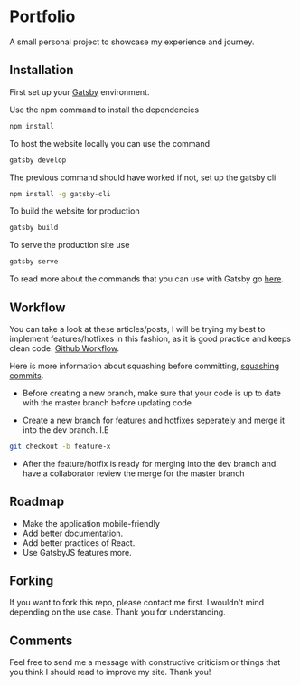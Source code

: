 # Portfolio

A small personal project to showcase my experience and journey.

## Installation

First set up your [Gatsby](https://www.gatsbyjs.org/tutorial/) environment.

Use the npm command to install the dependencies
```sh
npm install 
```
To host the website locally you can use the command
```sh
gatsby develop
```

The previous command should have worked if not, set up the gatsby cli
```sh
npm install -g gatsby-cli
```

To build the website for production
```sh
gatsby build
```

To serve the production site use
```sh
gatsby serve
```

To read more about the commands that you can use with Gatsby go [here](https://www.gatsbyjs.org/docs/gatsby-cli/).

## Workflow
You can take a look at these articles/posts, I will be trying my best to implement features/hotfixes in this fashion, as it is good practice and keeps clean code. [Github Workflow](https://medium.com/@patrickporto/4-branching-workflows-for-git-30d0aaee7bf).

Here is more information about squashing before committing, [squashing commits](https://softwareengineering.stackexchange.com/questions/263164/why-squash-git-commits-for-pull-requests).

- Before creating a new branch, make sure that your code is up to date with the master branch before updating code

- Create a new branch for features and hotfixes seperately and merge it into the dev branch. I.E
```sh
git checkout -b feature-x
```
- After the feature/hotfix is ready for merging into the dev branch and have a collaborator review the merge for the master branch

## Roadmap
- Make the application mobile-friendly
- Add better documentation.
- Add better practices of React.
- Use GatsbyJS features more.

## Forking
If you want to fork this repo, please contact me first. I wouldn't mind depending on the use case. Thank you for understanding.

## Comments
Feel free to send me a message with constructive criticism or things that you think I should read to improve my site. Thank you!